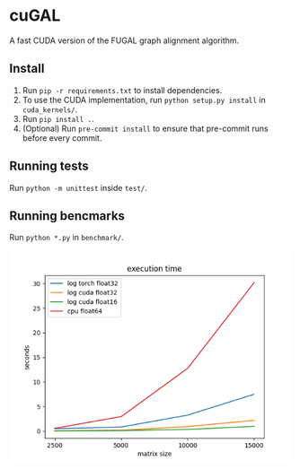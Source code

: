 # cuGAL
A fast CUDA version of the FUGAL graph alignment algorithm.

## Install
1. Run `pip -r requirements.txt` to install dependencies.
2. To use the CUDA implementation, run `python setup.py install` in `cuda_kernels/`.
3. Run `pip install .`.
4. (Optional) Run `pre-commit install` to ensure that pre-commit runs before every commit.

## Running tests
Run `python -m unittest` inside `test/`.

## Running bencmarks
Run `python *.py` in `benchmark/`.

![Versions of Sinkhorn-Knopp](media/sinkhorn_benchmark.png)
